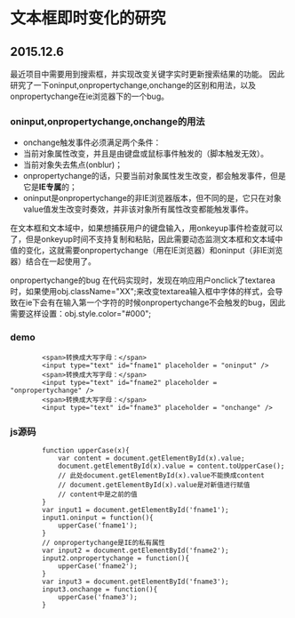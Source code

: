 # 文本框即时变化的研究
## 2015.12.6

最近项目中需要用到搜索框，并实现改变关键字实时更新搜索结果的功能。
因此研究了一下oninput,onpropertychange,onchange的区别和用法，以及onpropertychange在ie浏览器下的一个bug。

### oninput,onpropertychange,onchange的用法
- onchange触发事件必须满足两个条件：
 - 当前对象属性改变，并且是由键盘或鼠标事件触发的（脚本触发无效）。
 - 当前对象失去焦点(onblur)；
- onpropertychange的话，只要当前对象属性发生改变，都会触发事件，但是它是**IE专属**的；
- oninput是onpropertychange的非IE浏览器版本，但不同的是，它只在对象value值发生改变时奏效，并非该对象所有属性改变都能触发事件。

在文本框和文本域中，如果想捕获用户的键盘输入，用onkeyup事件检查就可以了，但是onkeyup时间不支持复制和粘贴，因此需要动态监测文本框和文本域中值的变化，这就需要onpropertychange（用在IE浏览器）和oninput（非IE浏览器）结合在一起使用了。


onpropertychange的bug
在代码实现时，发现在响应用户onclick了textarea时，如果使用obj.className="XX";来改变textarea输入框中字体的样式，会导致在ie下会有在输入第一个字符的时候onpropertychange不会触发的bug，因此需要这样设置：obj.style.color="#000";

### demo
````
		<span>转换成大写字母：</span>
		<input type="text" id="fname1" placeholder = "oninput" />
		<span>转换成大写字母：</span>
		<input type="text" id="fname2" placeholder = "onpropertychange" />
		<span>转换成大写字母：</span>
		<input type="text" id="fname3" placeholder = "onchange" />
````

### js源码
````
		function upperCase(x){
			var content = document.getElementById(x).value;
			document.getElementById(x).value = content.toUpperCase();
			// 此处document.getElementById(x).value不能换成content
			// document.getElementById(x).value是对新值进行赋值
			// content中是之前的值
		}
		var input1 = document.getElementById('fname1');
		input1.oninput = function(){
			upperCase('fname1');
		}
		// onpropertychange是IE的私有属性
		var input2 = document.getElementById('fname2');
		input2.onpropertychange = function(){
			upperCase('fname2');
		}
		var input3 = document.getElementById('fname3');
		input3.onchange = function(){
			upperCase('fname3');
		}
````
